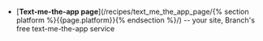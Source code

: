 * [**Text-me-the-app page**](/recipes/text_me_the_app_page/{% section platform %}{{page.platform}}{% endsection %}/) -- your site, Branch's free text-me-the-app service
